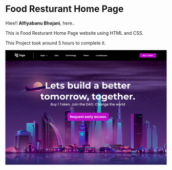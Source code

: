 # Food Resturant Home Page

Hiee!! **Alfiyabanu Bhojani**, here..

This is Food Resturant Home Page website using HTML and CSS.

This Project took around  5 hours to complete it.

![alt text](5.png)